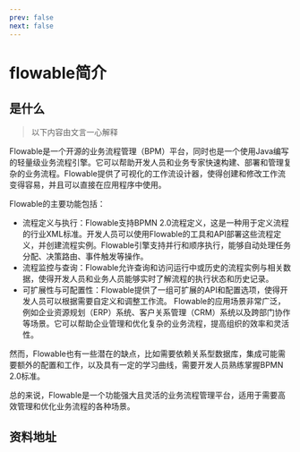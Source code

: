 ```yaml
---
prev: false
next: false
---
```


# flowable简介

## 是什么

> 以下内容由文言一心解释

Flowable是一个开源的业务流程管理（BPM）平台，同时也是一个使用Java编写的轻量级业务流程引擎。它可以帮助开发人员和业务专家快速构建、部署和管理复杂的业务流程。Flowable提供了可视化的工作流设计器，使得创建和修改工作流变得容易，并且可以直接在应用程序中使用。

Flowable的主要功能包括：

+ 流程定义与执行：Flowable支持BPMN 2.0流程定义，这是一种用于定义流程的行业XML标准。开发人员可以使用Flowable的工具和API部署这些流程定义，并创建流程实例。Flowable引擎支持并行和顺序执行，能够自动处理任务分配、决策路由、事件触发等操作。
+ 流程监控与查询：Flowable允许查询和访问运行中或历史的流程实例与相关数据，使得开发人员和业务人员能够实时了解流程的执行状态和历史记录。
+ 可扩展性与可配置性：Flowable提供了一组可扩展的API和配置选项，使得开发人员可以根据需要自定义和调整工作流。
Flowable的应用场景非常广泛，例如企业资源规划（ERP）系统、客户关系管理（CRM）系统以及跨部门协作等场景。它可以帮助企业管理和优化复杂的业务流程，提高组织的效率和灵活性。

然而，Flowable也有一些潜在的缺点，比如需要依赖关系型数据库，集成可能需要额外的配置和工作，以及具有一定的学习曲线，需要开发人员熟练掌握BPMN 2.0标准。

总的来说，Flowable是一个功能强大且灵活的业务流程管理平台，适用于需要高效管理和优化业务流程的各种场景。

## 资料地址
